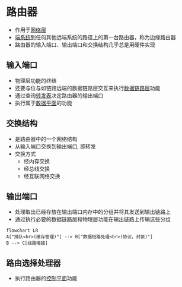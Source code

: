 # 路由器

- 作用于[网络层](网络层.md)
- [端系统](端系统.md)到任何其他远端系统的路径上的第一台路由器，称为边缘路由器
- 路由器的输入端口、输出端口和交换结构几乎总是用硬件实现

## 输入端口

- 物理层功能的终结
- 还要与位与如链路远端的数据链路层交互来执行[数据链路层](数据链路层.md)功能
- 通过查询[转发表](转发表.md)决定路由器的输出端口
- 执行属于[数据平面](数据平面.md)的功能

## 交换结构

- 是路由器中的一个网络结构
- 从输入端口交换到输出端口, 即转发
- 交换方式
  - 经内存交换
  - 经总线交换
  - 经互联网络交换
  
## 输出端口

- 处理取出已经存放在输出端口内存中的分组并将其发送到输出链路上
- 通过执行必要的数据链路层和物理层功能在输出链路上传输这些分组

```mermaid
flowchart LR
A["排队<br>(缓存管理)"] --> B["数据链路处理<br>(协议，封装)"]
B --> C[线路端接]
```

## 路由选择处理器

- 执行路由器的[控制平面](控制平面.md)功能
  